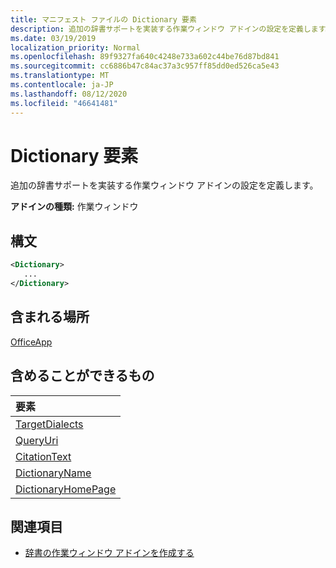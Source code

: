 ```yaml
---
title: マニフェスト ファイルの Dictionary 要素
description: 追加の辞書サポートを実装する作業ウィンドウ アドインの設定を定義します。
ms.date: 03/19/2019
localization_priority: Normal
ms.openlocfilehash: 89f9327fa640c4248e733a602c44be76d87bd841
ms.sourcegitcommit: cc6886b47c84ac37a3c957ff85dd0ed526ca5e43
ms.translationtype: MT
ms.contentlocale: ja-JP
ms.lasthandoff: 08/12/2020
ms.locfileid: "46641481"
---
```

# <a name="dictionary-element"></a>Dictionary 要素

追加の辞書サポートを実装する作業ウィンドウ アドインの設定を定義します。

**アドインの種類:** 作業ウィンドウ

## <a name="syntax"></a>構文

```XML
<Dictionary>
   ...
</Dictionary>
```

## <a name="contained-in"></a>含まれる場所

[OfficeApp](officeapp.md)

## <a name="can-contain"></a>含めることができるもの

|要素|
|:-----|
|[TargetDialects](targetdialects.md)|
|[QueryUri](queryuri.md)|
|[CitationText](citationtext.md)|
|[DictionaryName](dictionaryname.md)|
|[DictionaryHomePage](dictionaryhomepage.md)|

## <a name="see-also"></a>関連項目

- [辞書の作業ウィンドウ アドインを作成する](../../word/dictionary-task-pane-add-ins.md)
